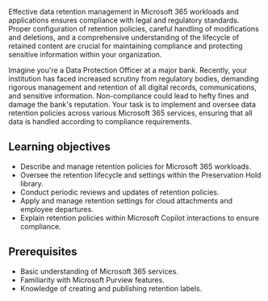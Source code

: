 Effective data retention management in Microsoft 365 workloads and applications ensures compliance with legal and regulatory standards. Proper configuration of retention policies, careful handling of modifications and deletions, and a comprehensive understanding of the lifecycle of retained content are crucial for maintaining compliance and protecting sensitive information within your organization.

Imagine you're a Data Protection Officer at a major bank. Recently, your institution has faced increased scrutiny from regulatory bodies, demanding rigorous management and retention of all digital records, communications, and sensitive information. Non-compliance could lead to hefty fines and damage the bank's reputation. Your task is to implement and oversee data retention policies across various Microsoft 365 services, ensuring that all data is handled according to compliance requirements.

## Learning objectives

- Describe and manage retention policies for Microsoft 365 workloads.
- Oversee the retention lifecycle and settings within the Preservation Hold library.
- Conduct periodic reviews and updates of retention policies.
- Apply and manage retention settings for cloud attachments and employee departures.
- Explain retention policies within Microsoft Copilot interactions to ensure compliance.

## Prerequisites

- Basic understanding of Microsoft 365 services.
- Familiarity with Microsoft Purview features.
- Knowledge of creating and publishing retention labels.
